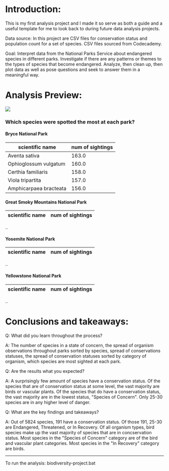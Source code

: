 # Introduction:

This is my first analysis project and I made it so serve as both a guide and a useful template for me to look back to during future data analysis projects.

Data source: In this project are CSV files for conservation status and population count for a set of species.  CSV files sourced from Codecademy.

Goal: Interpret data from the National Parks Service about endangered species in different parks. Investigate if there are any patterns or themes to the types of species that become endangered. Analyze, then clean up, then plot data as well as pose questions and seek to answer them in a meaningful way.

# Analysis Preview:
![](Figure_1.png)
### Which species were spotted the most at each park?
#### Bryce National Park

scientific name  | num of sightings
------------- | -------------
Aventa sativa  | 163.0
Ophioglossum vulgatum  | 160.0
Certhia familiaris | 158.0
Viola tripartita | 157.0
Amphicarpaea bracteata | 156.0

#### Great Smoky Mountains National Park

scientific name  | num of sightings
------------- | -------------
..

#### Yosemite National Park

scientific name  | num of sightings
------------- | -------------
..

#### Yellowstone National Park

scientific name  | num of sightings
------------- | -------------
..

# Conclusions and takeaways:

Q: What did you learn throughout the process?

A: The number of species in a state of concern, the spread of organism observations throughout parks sorted by species, spread of conservations statuses, the spread of conservation statuses sorted by category of organism, which species are most sighted at each park.

Q: Are the results what you expected?

A: A surprisingly few amount of species have a conservation status. Of the species that are of conservation status at some level, the vast majority are birds or vascular plants. Of the species that do have a conservation status, the vast majority are in the lowest status, "Species of Concern". Only 25-30 species are in any higher level of danger.

Q: What are the key findings and takeaways?

A: Out of 5824 species, 191 have a conservation status. Of those 191, 25-30 are Endangered, Threatened, or In Recovery. Of all organism types, bird species make up the vast majority of species that are in concservation status. Most species in the "Species of Concern" category are of the bird and vascular plant categories. Most species in the "In Recovery" category are birds.

---

To run the analysis:
biodiversity-project.bat
